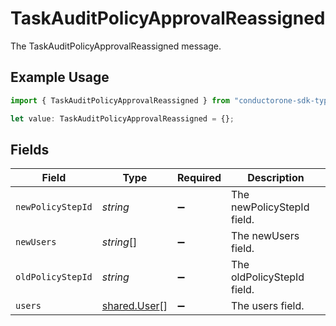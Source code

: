 # TaskAuditPolicyApprovalReassigned

The TaskAuditPolicyApprovalReassigned message.

## Example Usage

```typescript
import { TaskAuditPolicyApprovalReassigned } from "conductorone-sdk-typescript/sdk/models/shared";

let value: TaskAuditPolicyApprovalReassigned = {};
```

## Fields

| Field                                               | Type                                                | Required                                            | Description                                         |
| --------------------------------------------------- | --------------------------------------------------- | --------------------------------------------------- | --------------------------------------------------- |
| `newPolicyStepId`                                   | *string*                                            | :heavy_minus_sign:                                  | The newPolicyStepId field.                          |
| `newUsers`                                          | *string*[]                                          | :heavy_minus_sign:                                  | The newUsers field.                                 |
| `oldPolicyStepId`                                   | *string*                                            | :heavy_minus_sign:                                  | The oldPolicyStepId field.                          |
| `users`                                             | [shared.User](../../../sdk/models/shared/user.md)[] | :heavy_minus_sign:                                  | The users field.                                    |
